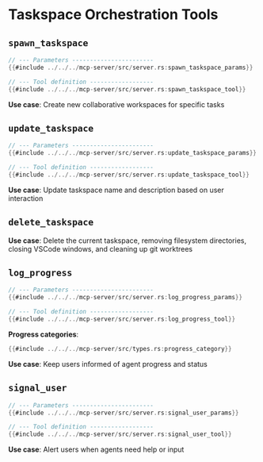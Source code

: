 # Taskspace Orchestration Tools

## `spawn_taskspace`

```rust
// --- Parameters -----------------------
{{#include ../../../mcp-server/src/server.rs:spawn_taskspace_params}}

// --- Tool definition ------------------
{{#include ../../../mcp-server/src/server.rs:spawn_taskspace_tool}}
```

**Use case**: Create new collaborative workspaces for specific tasks

## `update_taskspace`

```rust
// --- Parameters -----------------------
{{#include ../../../mcp-server/src/server.rs:update_taskspace_params}}

// --- Tool definition ------------------
{{#include ../../../mcp-server/src/server.rs:update_taskspace_tool}}
```

**Use case**: Update taskspace name and description based on user interaction

## `delete_taskspace`

**Use case**: Delete the current taskspace, removing filesystem directories, closing VSCode windows, and cleaning up git worktrees

## `log_progress`

```rust
// --- Parameters -----------------------
{{#include ../../../mcp-server/src/server.rs:log_progress_params}}

// --- Tool definition ------------------
{{#include ../../../mcp-server/src/server.rs:log_progress_tool}}
```

**Progress categories**:

```rust
{{#include ../../../mcp-server/src/types.rs:progress_category}}
```

**Use case**: Keep users informed of agent progress and status

## `signal_user`

```rust
// --- Parameters -----------------------
{{#include ../../../mcp-server/src/server.rs:signal_user_params}}

// --- Tool definition ------------------
{{#include ../../../mcp-server/src/server.rs:signal_user_tool}}
```

**Use case**: Alert users when agents need help or input
